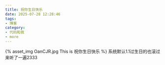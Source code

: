 ```yaml
---
title: 祝你生日快乐
date: 2025-07-28 12:28:46
tags:
- 博客
category:
- 代码和我
- more
---
```

{% asset_img OanCJR.jpg This is 祝你生日快乐 %}
系统默认1.1过生日的也滚过来听了一遍2333